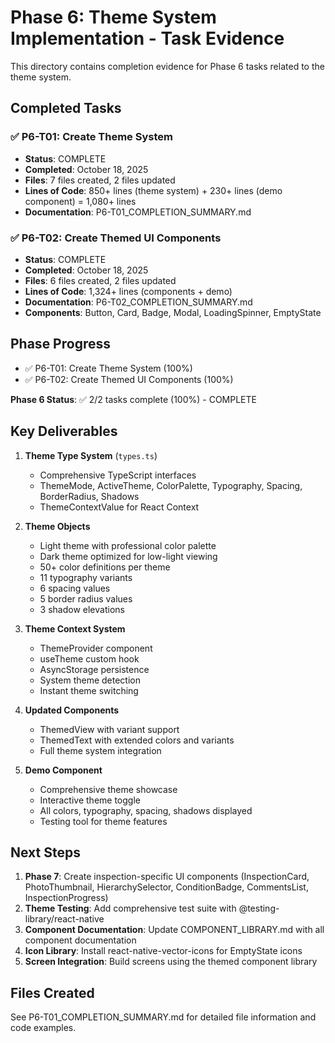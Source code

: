 # Phase 6: Theme System Implementation - Task Evidence

This directory contains completion evidence for Phase 6 tasks related to the theme system.

## Completed Tasks

### ✅ P6-T01: Create Theme System

- **Status**: COMPLETE
- **Completed**: October 18, 2025
- **Files**: 7 files created, 2 files updated
- **Lines of Code**: 850+ lines (theme system) + 230+ lines (demo component) = 1,080+ lines
- **Documentation**: P6-T01_COMPLETION_SUMMARY.md

### ✅ P6-T02: Create Themed UI Components

- **Status**: COMPLETE
- **Completed**: October 18, 2025
- **Files**: 6 files created, 2 files updated
- **Lines of Code**: 1,324+ lines (components + demo)
- **Documentation**: P6-T02_COMPLETION_SUMMARY.md
- **Components**: Button, Card, Badge, Modal, LoadingSpinner, EmptyState

## Phase Progress

- ✅ P6-T01: Create Theme System (100%)
- ✅ P6-T02: Create Themed UI Components (100%)

**Phase 6 Status**: ✅ 2/2 tasks complete (100%) - COMPLETE

## Key Deliverables

1. **Theme Type System** (`types.ts`)

   - Comprehensive TypeScript interfaces
   - ThemeMode, ActiveTheme, ColorPalette, Typography, Spacing, BorderRadius, Shadows
   - ThemeContextValue for React Context

2. **Theme Objects**

   - Light theme with professional color palette
   - Dark theme optimized for low-light viewing
   - 50+ color definitions per theme
   - 11 typography variants
   - 6 spacing values
   - 5 border radius values
   - 3 shadow elevations

3. **Theme Context System**

   - ThemeProvider component
   - useTheme custom hook
   - AsyncStorage persistence
   - System theme detection
   - Instant theme switching

4. **Updated Components**

   - ThemedView with variant support
   - ThemedText with extended colors and variants
   - Full theme system integration

5. **Demo Component**
   - Comprehensive theme showcase
   - Interactive theme toggle
   - All colors, typography, spacing, shadows displayed
   - Testing tool for theme features

## Next Steps

1. **Phase 7**: Create inspection-specific UI components (InspectionCard, PhotoThumbnail, HierarchySelector, ConditionBadge, CommentsList, InspectionProgress)
2. **Theme Testing**: Add comprehensive test suite with @testing-library/react-native
3. **Component Documentation**: Update COMPONENT_LIBRARY.md with all component documentation
4. **Icon Library**: Install react-native-vector-icons for EmptyState icons
5. **Screen Integration**: Build screens using the themed component library

## Files Created

See P6-T01_COMPLETION_SUMMARY.md for detailed file information and code examples.
